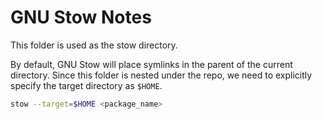 # GNU Stow Notes

This folder is used as the stow directory.

By default, GNU Stow will place symlinks in the parent of the current directory.
Since this folder is nested under the repo, we need to explicitly specify the target directory as `$HOME`.

```bash
stow --target=$HOME <package_name>
```
